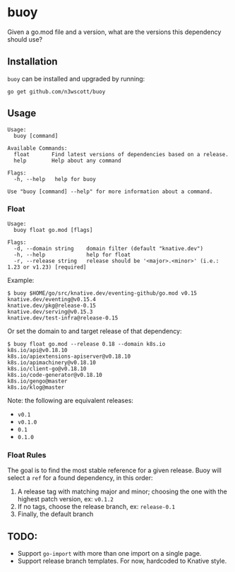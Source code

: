 # buoy

Given a go.mod file and a version, what are the versions this dependency should use?

## Installation

`buoy` can be installed and upgraded by running:

```shell
go get github.com/n3wscott/buoy
```

## Usage

```shell
Usage:
  buoy [command]

Available Commands:
  float       Find latest versions of dependencies based on a release.
  help        Help about any command

Flags:
  -h, --help   help for buoy

Use "buoy [command] --help" for more information about a command.
```

### Float

```shell
Usage:
  buoy float go.mod [flags]

Flags:
  -d, --domain string    domain filter (default "knative.dev")
  -h, --help             help for float
  -r, --release string   release should be '<major>.<minor>' (i.e.: 1.23 or v1.23) [required]
```

Example: 

```shell
$ buoy $HOME/go/src/knative.dev/eventing-github/go.mod v0.15
knative.dev/eventing@v0.15.4
knative.dev/pkg@release-0.15
knative.dev/serving@v0.15.3
knative.dev/test-infra@release-0.15
```

Or set the domain to and target release of that dependency:

```shell script
$ buoy float go.mod --release 0.18 --domain k8s.io
k8s.io/api@v0.18.10
k8s.io/apiextensions-apiserver@v0.18.10
k8s.io/apimachinery@v0.18.10
k8s.io/client-go@v0.18.10
k8s.io/code-generator@v0.18.10
k8s.io/gengo@master
k8s.io/klog@master
```

Note: the following are equivalent releases: 

- `v0.1`
- `v0.1.0`
- `0.1`
- `0.1.0`
 

### Float Rules

The goal is to find the most stable reference for a given release. Buoy will select a `ref` for a found dependency, in this order:

1. A release tag with matching major and minor; choosing the one with the highest patch version, ex: `v0.1.2`
1. If no tags, choose the release branch, ex: `release-0.1`
1. Finally, the default branch

## TODO:

- Support `go-import` with more than one import on a single page.
- Support release branch templates. For now, hardcoded to Knative style.
